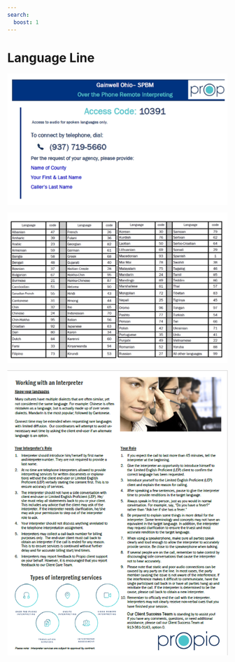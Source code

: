 ```yaml
---
search:
  boost: 1
---
```


# Language Line

![Alt text](Remote%20Interpreting.png)

![Alt text](Language%20Codes.png)

![Alt text](Working%20with%20an%20Interpreter.png)

